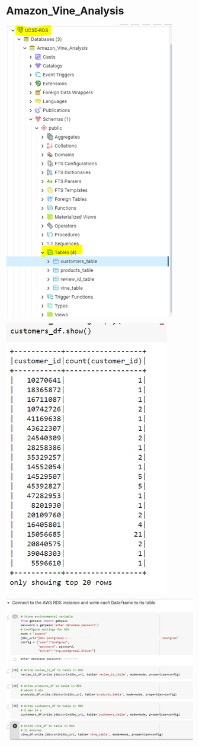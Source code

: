 # Amazon_Vine_Analysis

![This is an image](https://github.com/IIrazoque/Amazon_Vine_Analysis/blob/4d6f465f248c0c65f060a7a03825403b6ceaca39/Images/image1.PNG)

![This is an image](https://github.com/IIrazoque/Amazon_Vine_Analysis/blob/4d6f465f248c0c65f060a7a03825403b6ceaca39/Images/image2.PNG)

![This is an image](https://github.com/IIrazoque/Amazon_Vine_Analysis/blob/4d6f465f248c0c65f060a7a03825403b6ceaca39/Images/image3.PNG)
